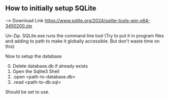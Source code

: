## How to initially setup SQLite

--> Download Link
https://www.sqlite.org/2024/sqlite-tools-win-x64-3450200.zip

Un-Zip. SQLite.exe runs the command line tool
(Try to put it in program files and adding to path to make it globally accessible. But don't waste time on this)

Now to setup the database

0. Delete database.db if already exists
1. Open the Sqlite3 Shell
2. .open <path-to-database.db> <!-- Name of db should be database.db -->
3. .read <path-to-db.sql> <!-- SQL File is in the server folder -->

Should be set to use.
